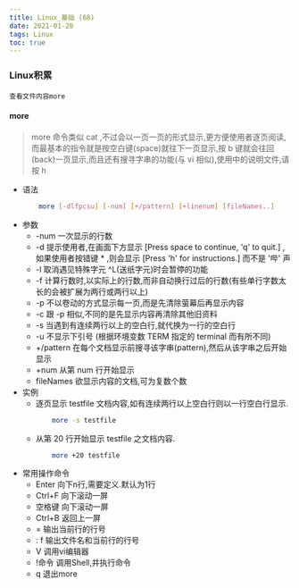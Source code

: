 ```yaml
---
title: Linux_基础 (68)
date: 2021-01-20
tags: Linux
toc: true
---
```


### Linux积累
    查看文件内容more

<!-- more -->

#### more
> more 命令类似 cat ,不过会以一页一页的形式显示,更方便使用者逐页阅读,而最基本的指令就是按空白键(space)就往下一页显示,按 b 键就会往回(back)一页显示,而且还有搜寻字串的功能(与 vi 相似),使用中的说明文件,请按 h 
- 语法
    ```bash
        more [-dlfpcsu] [-num] [+/pattern] [+linenum] [fileNames..]
    ```
- 参数
    * -num 一次显示的行数
    * -d 提示使用者,在画面下方显示 [Press space to continue, 'q' to quit.] ,如果使用者按错键    * ,则会显示 [Press 'h' for instructions.] 而不是 '哔' 声
    * -l 取消遇见特殊字元 ^L(送纸字元)时会暂停的功能
    * -f 计算行数时,以实际上的行数,而非自动换行过后的行数(有些单行字数太长的会被扩展为两行或两行以上)
    * -p 不以卷动的方式显示每一页,而是先清除萤幕后再显示内容
    * -c 跟 -p 相似,不同的是先显示内容再清除其他旧资料
    * -s 当遇到有连续两行以上的空白行,就代换为一行的空白行
    * -u 不显示下引号 (根据环境变数 TERM 指定的 terminal 而有所不同)
    * +/pattern 在每个文档显示前搜寻该字串(pattern),然后从该字串之后开始显示
    * +num 从第 num 行开始显示
    * fileNames 欲显示内容的文档,可为复数个数
- 实例
    * 逐页显示 testfile 文档内容,如有连续两行以上空白行则以一行空白行显示.
        ```bash
            more -s testfile
        ```
    * 从第 20 行开始显示 testfile 之文档内容.
        ```bash
            more +20 testfile
        ```
- 常用操作命令
    * Enter 向下n行,需要定义.默认为1行
    * Ctrl+F 向下滚动一屏
    * 空格键 向下滚动一屏
    * Ctrl+B 返回上一屏
    * = 输出当前行的行号
    * : f 输出文件名和当前行的行号
    * V 调用vi编辑器
    * !命令 调用Shell,并执行命令
    * q 退出more




